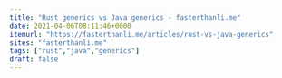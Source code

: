 ```yaml
---
title: "Rust generics vs Java generics - fasterthanli.me"
date: 2021-04-06T08:11:46+0000
itemurl: "https://fasterthanli.me/articles/rust-vs-java-generics"
sites: "fasterthanli.me"
tags: ["rust","java","generics"]
draft: false
---
```

